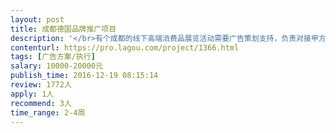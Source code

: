 ```yaml
---                
layout: post       
title: 成都德国品牌推广项目           
description: '</br>有个成都的线下高端消费品展览活动需要广告策划支持，负责对接甲方需求等，4月26日-27日参与甲方会谈，后续可持续支持项目推进。</br>要求有大型广告/公关公司一年以上经验，英语满足日常沟通需要，形象良好。</br>人员需在成都，可以参加甲方会谈。</br>'     
contenturl: https://pro.lagou.com/project/1366.html      
tags: [广告方案/执行]            
salary: 10000-20000元          
publish_time: 2016-12-19 08:15:14         
review: 1772人                   
apply: 1人                   
recommend: 3人                   
time_range: 2-4周              
---                 
```

